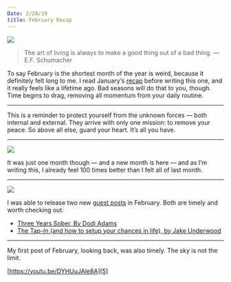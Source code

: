 ```yaml
---
Date: 2/28/19
title: February Recap
---
```


![][image-1]

> The art of living is always to make a good thing out of a bad thing. — E.F. Schumacher

To say February is the shortest month of the year is weird, because it definitely felt long to me. I read January‘s [recap][1] before writing this one, and it really feels like a lifetime ago. Bad seasons will do that to you, though. Time begins to drag, removing all momentum from your daily routine.

---- 

This is a reminder to protect yourself from the unknown forces — both internal and external. They arrive with only one mission: to remove your peace. So above all else, guard your heart. It’s all you have.

---- 

![][image-2]

It was just one month though — and a new month is here — and as I’m writing this, I already feel 100 times better than I felt all of last month.

---- 

![][image-3]

I was able to release two new [guest posts][2] in February. Both are timely and worth checking out:

- [Three Years Sober, By Dodi Adams][3]
- [The Tap-In (and how to setup your chances in life), by Jake Underwood][4]

---- 

My first post of February, looking back, was also timely. The sky is not the limit.

[https://youtu.be/DYHUuJAle8A][5]

[1]:	https://nashp.com/january-recap
[2]:	/guest
[3]:	/dodi
[4]:	https://nashp.com/the-tap-in
[5]:	https://youtu.be/DYHUuJAle8A

[image-1]:	https://i.imgur.com/PT4USuY.jpg
[image-2]:	https://i.imgur.com/Za3syz5.jpg
[image-3]:	https://i.imgur.com/y1pMbFe.jpg
